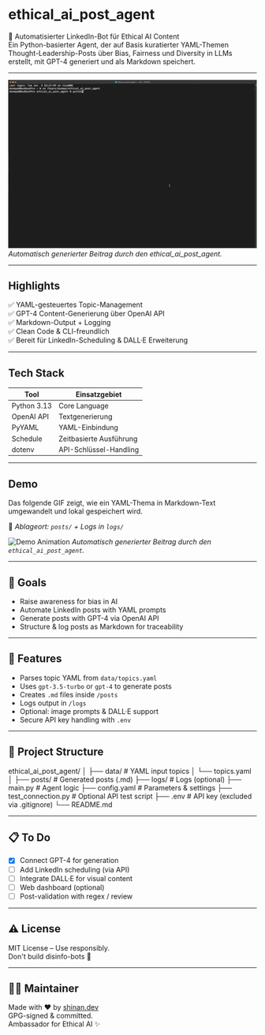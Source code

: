 # ethical_ai_post_agent

🚀 Automatisierter LinkedIn-Bot für Ethical AI Content  
Ein Python-basierter Agent, der auf Basis kuratierter YAML-Themen Thought-Leadership-Posts über Bias, Fairness und Diversity in LLMs erstellt, mit GPT-4 generiert und als Markdown speichert.

---

![Demo Animation](docs/demo.gif)  
*Automatisch generierter Beitrag durch den ethical_ai_post_agent.*

---

## Highlights

✅ YAML-gesteuertes Topic-Management  
✅ GPT-4 Content-Generierung über OpenAI API  
✅ Markdown-Output + Logging  
✅ Clean Code & CLI-freundlich  
✅ Bereit für LinkedIn-Scheduling & DALL·E Erweiterung

---

## Tech Stack

| Tool            | Einsatzgebiet               |
|-----------------|-----------------------------|
| Python 3.13     | Core Language               |
| OpenAI API      | Textgenerierung             |
| PyYAML          | YAML-Einbindung             |
| Schedule        | Zeitbasierte Ausführung     |
| dotenv          | API-Schlüssel-Handling      |

---

## Demo

Das folgende GIF zeigt, wie ein YAML-Thema in Markdown-Text umgewandelt und lokal gespeichert wird.

📍 *Ablageort: `posts/` + Logs in `logs/`*

![Demo Animation](docs/ethical_ai_post_agent_demo.gif)
*Automatisch generierter Beitrag durch den `ethical_ai_post_agent`.*

---

## 🎯 Goals
- Raise awareness for bias in AI
- Automate LinkedIn posts with YAML prompts
- Generate posts with GPT-4 via OpenAI API
- Structure & log posts as Markdown for traceability

---

## 🚀 Features
- Parses topic YAML from `data/topics.yaml`
- Uses `gpt-3.5-turbo` or `gpt-4` to generate posts
- Creates `.md` files inside `/posts`
- Logs output in `/logs`
- Optional: image prompts & DALL·E support
- Secure API key handling with `.env`

---

## 🧱 Project Structure
ethical_ai_post_agent/
│
├── data/                # YAML input topics
│   └── topics.yaml
│
├── posts/               # Generated posts (.md)
├── logs/                # Logs (optional)
├── main.py              # Agent logic
├── config.yaml          # Parameters & settings
├── test_connection.py   # Optional API test script
├── .env                 # API key (excluded via .gitignore)
└── README.md

---

## 📋 To Do
- [x] Connect GPT-4 for generation
- [ ] Add LinkedIn scheduling (via API)
- [ ] Integrate DALL·E for visual content
- [ ] Web dashboard (optional)
- [ ] Post-validation with regex / review

---

## ⚠️ License

MIT License – Use responsibly.  
Don't build disinfo-bots 🙏

---

## 🧑‍🚀 Maintainer

Made with ❤️ by [shinan.dev](https://github.com/shinanDev)  
GPG-signed & committed.  
Ambassador for Ethical AI ✨
